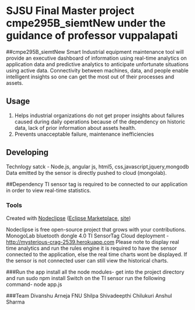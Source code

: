 # SJSU Final Master project cmpe295B_siemtNew under the guidance of professor vuppalapati

##cmpe295B_siemtNew
Smart Industrial equipment maintenance tool   will   provide   an   executive   dashboard   of information  using  real-time  analytics  on  application  data  and  predictive  analytics  to anticipate unfortunate situations using active data. Connectivity between machines, data, and people enable intelligent insights so one can get the most out of their processes and assets.

## Usage
1. Helps industrial organizations do not get proper insights about failures caused during  daily  operations  because  of  the  dependency  on  historic  data,  lack  of  prior information about assets health. 
2. Prevents unacceptable  failure, maintenance inefficiencies

## Developing
Technlogy satck - Node.js, angular js, html5, css,javascript,jquery,mongodb
Data emitted by the sensor is directly pushed to cloud (mongolab).

##Dependency
TI sensor tag is required to be connected to our application in order to view real-time statistics.


### Tools

Created with [Nodeclipse](https://github.com/Nodeclipse/nodeclipse-1)
 ([Eclipse Marketplace](http://marketplace.eclipse.org/content/nodeclipse), [site](http://www.nodeclipse.org))   

Nodeclipse is free open-source project that grows with your contributions.
MonogoLab
bluetooth dongle 4.0
TI SensorTag
Cloud deployment - 
http://mysterious-crag-2539.herokuapp.com 
Please note to display real time analytics and run the rules engine it is required to have the sensor connected to the application, else the real time charts wont be displayed. If the sensor is not connected user can still view the historical charts.

###Run the app
install all the node modules- get into the project directory and run sudo npm install
Switch on the TI sensor 
run the following command- node app.js

###Team
Divanshu Arneja 
FNU Shilpa
Shivadeepthi Chilukuri 
Anshul Sharma 
